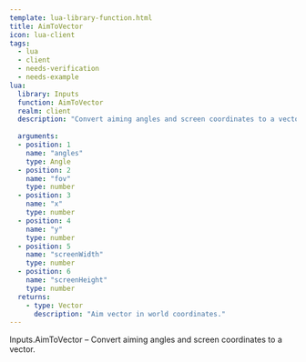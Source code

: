 ```yaml
---
template: lua-library-function.html
title: AimToVector
icon: lua-client
tags:
  - lua
  - client
  - needs-verification
  - needs-example
lua:
  library: Inputs
  function: AimToVector
  realm: client
  description: "Convert aiming angles and screen coordinates to a vector."
  
  arguments:
  - position: 1
    name: "angles"
    type: Angle
  - position: 2
    name: "fov"
    type: number
  - position: 3
    name: "x"
    type: number
  - position: 4
    name: "y"
    type: number
  - position: 5
    name: "screenWidth"
    type: number
  - position: 6
    name: "screenHeight"
    type: number
  returns:
    - type: Vector
      description: "Aim vector in world coordinates."
---
```


<div class="lua__search__keywords">
Inputs.AimToVector &#x2013; Convert aiming angles and screen coordinates to a vector.
</div>
